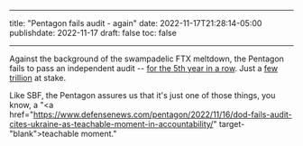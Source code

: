 
---
title: "Pentagon fails audit - again"
date: 2022-11-17T21:28:14-05:00
publishdate: 2022-11-17
draft: false
toc: false

---

Against the background of the swampadelic FTX meltdown, the Pentagon fails to pass an independent audit -- <a href="https://www.stripes.com/theaters/us/2022-11-16/pentagon-financial-audit-8075353.html" target="blank">for the 5th year in a row<a>. Just a <a href="https://news.antiwar.com/2022/11/16/pentagon-fails-fifth-consecutive-audit-amid-ukraine-oversight-concerns/" target="blank">few trillion</a> at stake. 

Like SBF, the Pentagon assures us that it's just one of those things, you know, a "<a href="https://www.defensenews.com/pentagon/2022/11/16/dod-fails-audit-cites-ukraine-as-teachable-moment-in-accountability/" target-"blank">teachable moment</a>."  
